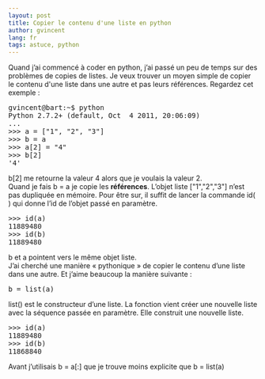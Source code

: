 ```yaml
---
layout: post
title: Copier le contenu d'une liste en python
author: gvincent
lang: fr
tags: astuce, python
---
```

<p>
Quand j’ai commencé à coder en python, j’ai passé un peu de temps sur des problèmes de copies de listes. Je veux trouver un moyen simple de copier le contenu d'une liste dans une autre et pas leurs références. Regardez cet exemple :
</p>
<pre>
gvincent@bart:~$ python
Python 2.7.2+ (default, Oct  4 2011, 20:06:09) 
...
>>> a = ["1", "2", "3"]
>>> b = a
>>> a[2] = "4"
>>> b[2]
'4'
</pre>

<p>
b[2] me retourne la valeur 4 alors que je voulais la valeur 2.
<br>
Quand je fais b = a je copie les <b>références</b>. L’objet liste ["1","2","3"] n’est pas dupliquée en mémoire. Pour être sur, il suffit de lancer la commande id( ) qui donne l’id de l’objet passé en paramètre.
</p>
<pre>
>>> id(a)
11889480
>>> id(b)
11889480
</pre>

<p>
	b et a pointent vers le même objet liste.
	<br>
	J’ai cherché une manière « pythonique » de copier le contenu d’une liste dans une autre. Et j’aime beaucoup la manière suivante :
</p>
<pre>
b = list(a)
</pre>
<p>
	list() est le constructeur d’une liste. La fonction vient créer une nouvelle liste avec la séquence passée en paramètre. Elle construit une nouvelle liste.
</p>
<pre>
>>> id(a)
11889480
>>> id(b)
11868840
</pre>
<p>Avant j’utilisais b = a[:] que je trouve moins explicite que b = list(a)</p>

